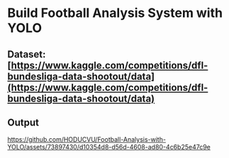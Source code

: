 # Build Football Analysis System with YOLO
## Dataset: [https://www.kaggle.com/competitions/dfl-bundesliga-data-shootout/data](https://www.kaggle.com/competitions/dfl-bundesliga-data-shootout/data)
## Output


https://github.com/HODUCVU/Football-Analysis-with-YOLO/assets/73897430/d10354d8-d56d-4608-ad80-4c6b25e47c9e

